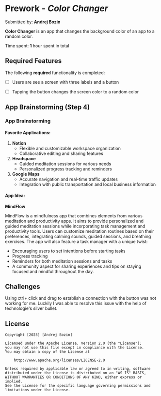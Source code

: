 # Prework - *Color Changer*

Submitted by: **Andrej Bozin**

**Color Changer** is an app that changes the background color of an app to a random color. 

Time spent: **1** hour spent in total

## Required Features

The following **required** functionality is completed:

- [ ] Users are see a screen with three labels and a button
- [ ] Tapping the button changes the screen color to a random color
 


## App Brainstorming (Step 4)
### App Brainstorming

#### Favorite Applications:

1. **Notion**
   - Flexible and customizable workspace organization
   - Collaborative editing and sharing features
2. **Headspace**
   - Guided meditation sessions for various needs
   - Personalized progress tracking and reminders
3. **Google Maps**
   - Accurate navigation and real-time traffic updates
   - Integration with public transportation and local business information

#### App Idea: 

**MindFlow**

MindFlow is a mindfulness app that combines elements from various meditation and productivity apps. It aims to provide personalized and guided meditation sessions while incorporating task management and productivity tools. Users can customize meditation routines based on their preferences, integrating calming sounds, guided sessions, and breathing exercises. The app will also feature a task manager with a unique twist:
   - Encouraging users to set intentions before starting tasks
   - Progress tracking
   - Reminders for both meditation sessions and tasks
   - A community aspect for sharing experiences and tips on staying focused and mindful throughout the day.

## Challenges
Using ctrl+ click and drag to establish a connection with the button was not working for me. Luckily I was able to resolve this issue with the help of technologie's silver bullet.

## License

    Copyright [2023] [Andrej Bozin]

    Licensed under the Apache License, Version 2.0 (the "License");
    you may not use this file except in compliance with the License.
    You may obtain a copy of the License at

        http://www.apache.org/licenses/LICENSE-2.0

    Unless required by applicable law or agreed to in writing, software
    distributed under the License is distributed on an "AS IS" BASIS,
    WITHOUT WARRANTIES OR CONDITIONS OF ANY KIND, either express or implied.
    See the License for the specific language governing permissions and
    limitations under the License.
